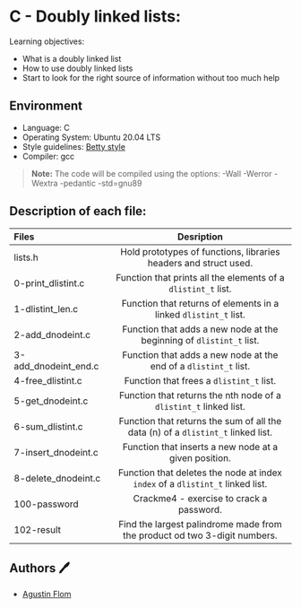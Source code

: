 # C - Doubly linked lists:

Learning objectives:

* What is a doubly linked list
* How to use doubly linked lists
* Start to look for the right source of information without too much help

## Environment 
* Language: C
* Operating System: Ubuntu 20.04 LTS
* Style guidelines: [Betty style](https://github.com/holbertonschool/Betty/wiki)
* Compiler: gcc 
 > **Note:** The code will be compiled using the options: -Wall -Werror -Wextra -pedantic -std=gnu89

## Description of each file:

| Files          |Desription
|:----------------|:-------------------------------:|
|lists.h |Hold prototypes of functions, libraries headers and struct used.
|0-print_dlistint.c |Function that prints all the elements of a `dlistint_t` list.
|1-dlistint_len.c |Function that returns of elements in a linked `dlistint_t` list.
|2-add_dnodeint.c |Function that adds a new node at the beginning of `dlistint_t` list.
|3-add_dnodeint_end.c |Function that adds a new node at the end of a `dlistint_t` list.
|4-free_dlistint.c |Function that frees a `dlistint_t` list.
|5-get_dnodeint.c |Function that returns the nth node of a `dlistint_t` linked list.
|6-sum_dlistint.c |Function that returns the sum of all the data (n) of a `dlistint_t` linked list.
|7-insert_dnodeint.c |Function that inserts a new node at a given position.
|8-delete_dnodeint.c |Function that deletes the node at index `index` of a `dlistint_t` linked list.
|100-password |Crackme4 - exercise to crack a password.
|102-result | Find the largest palindrome made from the product od two 3-digit numbers.

## Authors :pen:

* [Agustin Flom](https://www.linkedin.com/in/agustin-f/)
